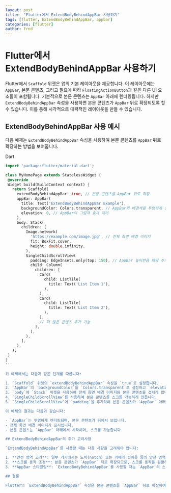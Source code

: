 ```yaml
---
layout: post
title:  "Flutter에서 ExtendBodyBehindAppBar 사용하기"
tags: [flutter, ExtendBodyBehindAppBar, appbar]
categories: [flutter]
author: frnd
---
```


# Flutter에서 ExtendBodyBehindAppBar 사용하기

Flutter에서 `Scaffold` 위젯은 앱의 기본 레이아웃을 제공합니다. 이 레이아웃에는 `AppBar`, 본문 콘텐츠, 그리고 필요에 따라 `FloatingActionButton`과 같은 다른 UI 요소들이 포함됩니다. 기본적으로 본문 콘텐츠는 `AppBar` 아래에 렌더링됩니다. 하지만 `ExtendBodyBehindAppBar` 속성을 사용하면 본문 콘텐츠가 `AppBar` 뒤로 확장되도록 할 수 있습니다. 이를 통해 시각적으로 매력적인 레이아웃을 만들 수 있습니다.

## ExtendBodyBehindAppBar 사용 예시

다음 예제는 `ExtendBodyBehindAppBar` 속성을 사용하여 본문 콘텐츠를 `AppBar` 뒤로 확장하는 방법을 보여줍니다.

Dart
```dart
import 'package:flutter/material.dart';

class MyHomePage extends StatelessWidget {
 @override
 Widget build(BuildContext context) {
   return Scaffold(
     extendBodyBehindAppBar: true, // 본문 콘텐츠를 AppBar 뒤로 확장
     appBar: AppBar(
       title: Text('ExtendBodyBehindAppBar Example'),
       backgroundColor: Colors.transparent, // AppBar의 배경색을 투명하게 설정
       elevation: 0, // AppBar의 그림자 효과 제거
     ),
     body: Stack(
       children: [
         Image.network(
           'https://example.com/image.jpg', // 전체 화면 배경 이미지
           fit: BoxFit.cover,
           height: double.infinity,
         ),
         SingleChildScrollView(
           padding: EdgeInsets.only(top: 150), // AppBar 높이만큼 패딩 추가
           child: Column(
             children: [
               Card(
                 child: ListTile(
                   title: Text('List Item 1'),
                 ),
               ),
               Card(
                 child: ListTile(
                   title: Text('List Item 2'),
                 ),
               ),
               // 더 많은 콘텐츠 추가 가능
             ],
           ),
         ),
       ],
     ),
   );
 }
}
'''

위 예제에서는 다음과 같은 단계를 따릅니다:

1. `Scaffold` 위젯의 `extendBodyBehindAppBar` 속성을 `true`로 설정합니다.
2. `AppBar`의 `backgroundColor`를 `Colors.transparent`로 설정하고 `elevation`을 `0`으로 설정하여 투명한 `AppBar`를 만듭니다.
3. `body`에 `Stack` 위젯을 사용하여 전체 화면 배경 이미지와 본문 콘텐츠를 겹치게 합니다.
4. `SingleChildScrollView`를 사용하여 본문 콘텐츠를 스크롤 가능하게 만듭니다.
5. `SingleChildScrollView`에 `padding`을 추가하여 본문 콘텐츠가 `AppBar` 아래에서 시작하도록 합니다.

이 예제의 결과는 다음과 같습니다:

- `AppBar`는 투명하게 렌더링되며, 본문 콘텐츠가 뒤에서 보입니다.
- 전체 화면 배경 이미지가 표시됩니다.
- 본문 콘텐츠는 `AppBar` 아래에서 시작하며, 스크롤 가능합니다.

## ExtendBodyBehindAppBar의 추가 고려사항

`ExtendBodyBehindAppBar`를 사용할 때는 다음 사항을 고려해야 합니다:

1. **안전 영역 고려**: 일부 기기에서는 노치(notch) 또는 카메라 컷아웃 등의 안전 영역이 있습니다. 이러한 영역을 피하기 위해 `SafeArea` 위젯을 사용해야 합니다.
2. **스크롤 동작 조정**: 본문 콘텐츠가 `AppBar` 뒤로 확장되므로, 스크롤 동작을 원활하게 하기 위해 추가 조정이 필요할 수 있습니다.
3. **AppBar 스타일링**: `ExtendBodyBehindAppBar`를 사용할 때는 `AppBar`의 스타일링을 조정해야 할 수 있습니다. 예를 들어, 배경색과 그림자 효과를 제거하거나 텍스트 색상을 변경해야 할 수 있습니다.

## 결론

Flutter의 `ExtendBodyBehindAppBar` 속성은 본문 콘텐츠를 `AppBar` 뒤로 확장하여 시각적으로 매력적인 레이아웃을 만들 수 있습니다. 이 기능을 사용할 때는 안전 영역, 스크롤 동작, 그리고 `AppBar` 스타일링을 고려해야 합니다. 적절한 예제와 설명을 통해 이 기능을 효과적으로 활용할 수 있습니다.
